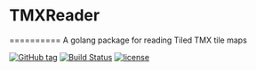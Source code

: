# TMXReader 
==========
A golang package for reading Tiled TMX tile maps

[![GitHub tag][GitHubTagImage]][GitHubTagUrl]
[![Build Status][TravisCiImage]][TravisCiUrl]
[![license][LicenceImage]][LicenceUrl]

[GitHubTagImage]: https://img.shields.io/github/tag/deanobob/tmxreader.svg
[GitHubTagUrl]: https://github.com/deanobob/tmxreader
[TravisCiImage]:https://img.shields.io/travis/deanobob/tmxreader.svg
[TravisCiUrl]:https://travis-ci.org/deanobob/tmxtreader
[LicenceImage]: https://img.shields.io/github/license/deanobob/tmxreader.svg
[LicenceUrl]: http://www.apache.org/licenses/LICENSE-2.0
